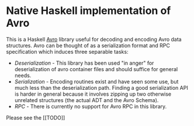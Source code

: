 # Native Haskell implementation of Avro

This is a Haskell [Avro](https://avro.apache.org/) library useful for decoding
and encoding Avro data structures.  Avro can be thought of as a serialization
format and RPC specification which induces three separable tasks:

* *Deserialization* - This library has been used "in anger" for deserialization
  of avro container files and should suffice for general needs.
* *Serialization* - Encoding routines exist and have seen some use, but much
  less than the deserialization path.  Finding a good serialization API is
  harder in general because it involves zipping up two otherwise unrelated
  structures (the actual ADT and the Avro Schema).
* *RPC* - There is currently no support for Avro RPC in this library.

Please see the [[TODO]]

